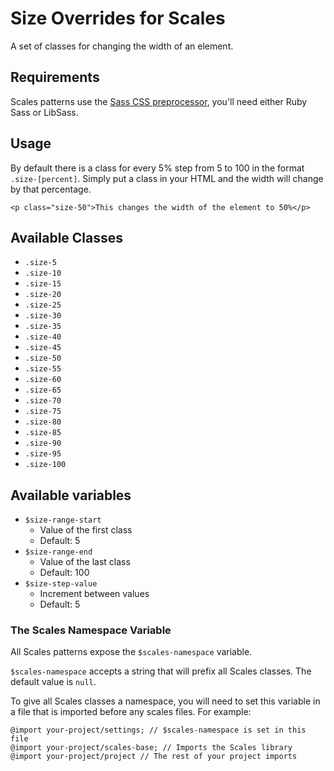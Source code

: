 # Size Overrides for Scales

A set of classes for changing the width of an element.

## Requirements

Scales patterns use the [Sass CSS preprocessor](http://sass-lang.com/), you'll need either Ruby Sass or LibSass.

## Usage

By default there is a class for every 5% step from 5 to 100 in the format `.size-[percent]`. Simply put a class in your HTML and the width will change by that percentage.

```
<p class="size-50">This changes the width of the element to 50%</p>
```

## Available Classes

* `.size-5`
* `.size-10`
* `.size-15`
* `.size-20`
* `.size-25`
* `.size-30`
* `.size-35`
* `.size-40`
* `.size-45`
* `.size-50`
* `.size-55`
* `.size-60`
* `.size-65`
* `.size-70`
* `.size-75`
* `.size-80`
* `.size-85`
* `.size-90`
* `.size-95`
* `.size-100`

## Available variables

* `$size-range-start`
    * Value of the first class
    * Default: 5
* `$size-range-end`
    * Value of the last class
    * Default: 100
* `$size-step-value`
    * Increment between values
    * Default: 5

### The Scales Namespace Variable

All Scales patterns expose the `$scales-namespace` variable.

`$scales-namespace` accepts a string that will prefix all Scales classes. The default value is `null`.

To give all Scales classes a namespace, you will need to set this variable in a file that is imported before any scales files. For example:

```
@import your-project/settings; // $scales-namespace is set in this file
@import your-project/scales-base; // Imports the Scales library
@import your-project/project // The rest of your project imports
```
